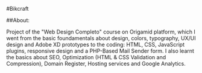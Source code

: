 #Bikcraft


##About:

Project of the "Web Design Completo" course on Origamid platform, which I went from the basic foundamentals about design, colors, typography, UX/UI design and Adobe XD prototypes to the coding: HTML, CSS, JavaScript plugins, responsive design and a PHP-Based Mail Sender form. I also learnt the basics about SEO, Optimization (HTML & CSS Validation and Compression), Domain Register, Hosting services and Google Analytics.
